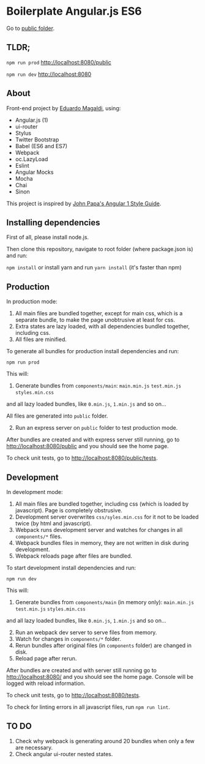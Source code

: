 # Boilerplate Angular.js ES6

Go to [public folder](https://eduardomagaldi.github.io/boilerplate-angularjs-es6/public/).

## TLDR;

```npm run prod``` [http://localhost:8080/public](http://localhost:8080/public)

```npm run dev``` [http://localhost:8080](http://localhost:8080)

## About

Front-end project by [Eduardo Magaldi](https://github.com/eduardomagaldi), using:

- Angular.js (1)
- ui-router
- Stylus
- Twitter Bootstrap
- Babel (ES6 and ES7)
- Webpack
- oc.LazyLoad
- Eslint
- Angular Mocks
- Mocha
- Chai
- Sinon

This project is inspired by [John Papa's Angular 1 Style Guide](https://github.com/johnpapa/angular-styleguide/blob/master/a1/README.md).

## Installing dependencies

First of all, please install node.js.

Then clone this repository, navigate to root folder (where package.json is) and run:

```npm install``` or install yarn and run ```yarn install``` (it's faster than npm)

## Production

In production mode:

1. All main files are bundled together, except for main css, which is a separate bundle, to make the page unobtrusive at least for css.
2. Extra states are lazy loaded, with all dependencies bundled together, including css.
3. All files are minified.

To generate all bundles for production install dependencies and run:

```npm run prod```

This will:

1. Generate bundles from ```components/main```:
```main.min.js```
```test.min.js```
```styles.min.css```

and all lazy loaded bundles, like ```0.min.js```, ```1.min.js``` and so on...

All files are generated into ```public``` folder.

2. Run an express server on ```public``` folder to test production mode.

After bundles are created and with express server still running, go to [http://localhost:8080/public](http://localhost:8080/public) and you should see the home page.

To check unit tests, go to [http://localhost:8080/public/tests](http://localhost:8080/public/tests).

## Development

In development mode:

1. All main files are bundled together, including css (which is loaded by javascript). Page is completely obstrusive.
2. Development server overwrites ```css/syles.min.css``` for it not to be loaded twice (by html and javascript).
3. Webpack runs development server and watches for changes in all ```components/*``` files.
4. Webpack bundles files in memory, they are not written in disk during development.
5. Webpack reloads page after files are bundled.

To start development install dependencies and run:

```npm run dev```

This will:

1. Generate bundles from ```components/main``` (in memory only):
```main.min.js```
```test.min.js```
```styles.min.css```

and all lazy loaded bundles, like ```0.min.js```, ```1.min.js``` and so on...

2. Run an webpack dev server to serve files from memory.
3. Watch for changes in ```components/*``` folder.
4. Rerun bundles after original files (in ```components``` folder) are changed in disk.
5. Reload page after rerun.

After bundles are created and with server still running go to [http://localhost:8080/](http://localhost:8080/) and you should see the home page. Console will be logged with reload information.

To check unit tests, go to [http://localhost:8080/tests](http://localhost:8080/tests).

To check for linting errors in all javascript files, run ```npm run lint```.

## TO DO

1. Check why webpack is generating around 20 bundles when only a few are necessary.
2. Check angular ui-router nested states.